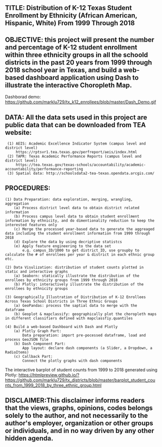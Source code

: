 ## TITLE: Distribution of K-12 Texas Student Enrollment by Ethnicity (African American, Hispanic, White) From 1999 Through 2018 

## OBJECTIVE: this project will present the number and percentage of K-12 student enrollment within three ethnicity groups in all the schoold districts in the past 20 years from 1999 through 2018 school year in Texas, and build a web-based dashboard application using Dash to illustrate the interactive Choropleth Map.

Dashborad demo:
https://github.com/marklu729/tx_k12_enrollees/blob/master/Dash_Demo.gif


## DATA: All the data sets used in this project are public data that can be downloaded from TEA website:
     (1) AEIS: Academic Excellence Indicator System (campus level and district level)
         https://rptsvr1.tea.texas.gov/perfreport/aeis/index.html
     (2) TAPR: Texas Academic Performance Reports (campus level and district level)
         https://tea.texas.gov/texas-schools/accountability/academic-accountability/performance-reporting
     (3) Spatial data: http://schoolsdata2-tea-texas.opendata.arcgis.com/

## PROCEDURES:
    (1) Data Preparation: data exploration, merging, wrangling, aggregation
        (a) Process district level data to obtain district related information
        (b) Process campus level data to obtain student enrollment information by ethnicity, and do dimentionality reduction to keep the interested features only
        (c) Merge the processed year-based data to generate the aggreaged data including the student enrollment information from 1999 through 2018
        (d) Explore the data by using decriptive statistcs
        (e) Apply feature engineering to the data set 
            e.g. campus_ID/1000 to get district_ID, use groupby to calculate the # of enrollees per year & district in each ethnic group etc.
            
    (2) Data Visulization: distribution of student counts plotted in static and interactive graphs
        (a) Seaborn: statically illustrate the distribution of the enrollees by ethnicity groups from 1999 through 2018
        (b) Plotly: interactively illustrate the distribution of the enrollees by ethnicity groups

    (3) Geographically Illustration of Distribution of K-12 Enrollees Across Texas School Districts in Three Ethnic Groups 
        (a) GeoPandas: process the saptial data to merge with the dataframe
        (b) Geoplot & mapclassify: geographically plot the choropleth maps in different classifiers defined with mapclassfiy.quantiles   
        
    (4) Build a web-based Dashboard with Dash and Plotly
        (a) Plotly Graph Part:
            Data preparation: import pre-pocessed dataframe, load and process GeoJSON file
        (b) Dash Component Part:
            App layout: declare dash components (a Slider, a Dropdown, a RadioItems)   
        (c) Callback Part:
            Connect the plotly graphs with dash components          

The interactive barplot of student counts from 1999 to 2018 generated using Plotly:
https://htmlpreview.github.io/?https://github.com/marklu729/tx_districts/blob/master/barplot_student_counts_from_1999_2018_by_three_ethnic_group.html

## DISCLAIMER:This disclaimer informs readers that the views, graphs, opinions, codes belongs solely to the author, and not necessarily to the author's employer, organization or other groups or individuals, and in no way driven by any other hidden agenda.
